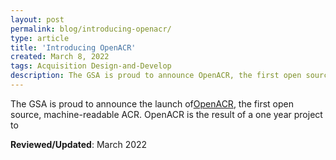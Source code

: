 ```yaml
---
layout: post
permalink: blog/introducing-openacr/
type: article
title: 'Introducing OpenACR'
created: March 8, 2022
tags: Acquisition Design-and-Develop
description: The GSA is proud to announce OpenACR, the first open source, machine-readable ACR.
---
```


The GSA is proud to announce the launch of[OpenACR](https://github.com/gsa/openacr), the first open source, machine-readable ACR. 
OpenACR is the result of a one year project to

**Reviewed/Updated**: March 2022
